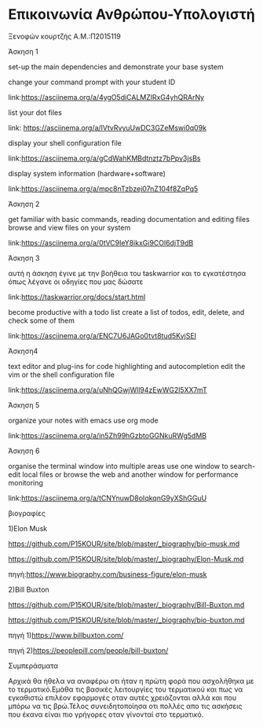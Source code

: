 # Επικοινωνία Ανθρώπου-Υπολογιστή
Ξενοφών κουρτζής
Α.Μ.:Π2015119

Άσκηση 1

set-up the main dependencies and demonstrate your base system

change your command prompt with your student ID 

link:https://asciinema.org/a/4ygO5diCALMZlRxG4yhQRArNy

list your dot files

link: https://asciinema.org/a/IVtvRvyuUwDC3GZeMswi0q09k

display your shell configuration file

link:https://asciinema.org/a/gCdWahKMBdtnztz7bPpv3jsBs

display system information (hardware+software)

link:https://asciinema.org/a/mpc8nTzbzej07nZ104f8ZqPq5

Άσκηση 2

get familiar with basic commands, reading documentation and editing files browse and view files on your system

link:https://asciinema.org/a/0tVC9IeY8ikxGi9COl6djT9dB

Άσκηση 3

αυτή η άσκηση έγινε με την βοήθεια του taskwarrior και το εγκατέστησα όπως λέγανε οι οδηγίες που μας δώσατε

link:https://taskwarrior.org/docs/start.html

become productive with a todo list  create a list of todos, edit, delete, and check some of them

link:https://asciinema.org/a/ENC7U6JAGo0tvt8tud5KvjSEI

Άσκηση4

text editor and plug-ins for code highlighting and autocompletion	 edit the vim or the shell configuration file

link:https://asciinema.org/a/uNhQGwjWll94zEwWG2l5XX7mT

Άσκηση 5

organize your notes with emacs	use org mode

link:https://asciinema.org/a/in5Zh99hGzbtoGGNkuRWg5dMB

Άσκηση 6

organise the terminal window into multiple areas	 use one window to search-edit local files or browse the web and another window for performance monitoring

link:https://asciinema.org/a/tCNYnuwD8oIqkqnG9yXShGGuU

βιογραφίες

1)Elon Musk

https://github.com/P15KOUR/site/blob/master/_biography/bio-musk.md

https://github.com/P15KOUR/site/blob/master/_biography/Elon-Musk.md

πηγή:https://www.biography.com/business-figure/elon-musk

2)Bill Buxton

https://github.com/P15KOUR/site/blob/master/_biography/Bill-Buxton.md

https://github.com/P15KOUR/site/blob/master/_biography/bio-buxton.md

πηγή 1)https://www.billbuxton.com/

πηγή 2)https://peoplepill.com/people/bill-buxton/

Συμπεράσματα 

Αρχικά θα ήθελα να αναφέρω οτι ήταν η πρώτη φορά που ασχολήθηκα με το τερματικό.Εμάθα τις βασικές λειτουργίες του τερματικού και πως να εγκαθιστώ επιλέον εφαρμογές οταν αυτές χρειάζονται αλλά και που μπόρω να τις βρώ.Τέλος συνειδητοποίησα οτι πολλές απο τις ασκήσεις που έκανα είναι πιο γρήγορες οταν γίνονταί στο τερματικό.





